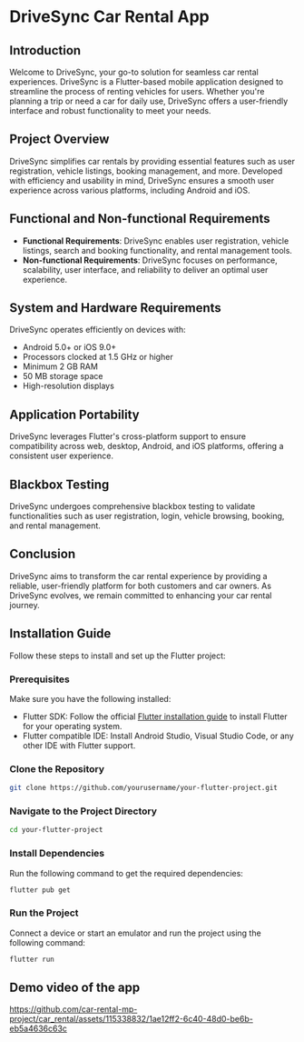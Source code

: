 # DriveSync Car Rental App

## Introduction

Welcome to DriveSync, your go-to solution for seamless car rental experiences. DriveSync is a Flutter-based mobile application designed to streamline the process of renting vehicles for users. Whether you're planning a trip or need a car for daily use, DriveSync offers a user-friendly interface and robust functionality to meet your needs.

## Project Overview

DriveSync simplifies car rentals by providing essential features such as user registration, vehicle listings, booking management, and more. Developed with efficiency and usability in mind, DriveSync ensures a smooth user experience across various platforms, including Android and iOS.

## Functional and Non-functional Requirements

- **Functional Requirements**: DriveSync enables user registration, vehicle listings, search and booking functionality, and rental management tools.
- **Non-functional Requirements**: DriveSync focuses on performance, scalability, user interface, and reliability to deliver an optimal user experience.

## System and Hardware Requirements

DriveSync operates efficiently on devices with:
- Android 5.0+ or iOS 9.0+
- Processors clocked at 1.5 GHz or higher
- Minimum 2 GB RAM
- 50 MB storage space
- High-resolution displays

## Application Portability

DriveSync leverages Flutter's cross-platform support to ensure compatibility across web, desktop, Android, and iOS platforms, offering a consistent user experience.

## Blackbox Testing

DriveSync undergoes comprehensive blackbox testing to validate functionalities such as user registration, login, vehicle browsing, booking, and rental management.

## Conclusion

DriveSync aims to transform the car rental experience by providing a reliable, user-friendly platform for both customers and car owners. As DriveSync evolves, we remain committed to enhancing your car rental journey.

## Installation Guide

Follow these steps to install and set up the Flutter project:

### Prerequisites

Make sure you have the following installed:

- Flutter SDK: Follow the official [Flutter installation guide](https://flutter.dev/docs/get-started/install) to install Flutter for your operating system.
- Flutter compatible IDE: Install Android Studio, Visual Studio Code, or any other IDE with Flutter support.

### Clone the Repository

```bash
git clone https://github.com/yourusername/your-flutter-project.git
```

### Navigate to the Project Directory

```bash
cd your-flutter-project
```

### Install Dependencies

Run the following command to get the required dependencies:

```bash
flutter pub get
```

### Run the Project

Connect a device or start an emulator and run the project using the following command:

```bash
flutter run
```

## Demo video of the app

https://github.com/car-rental-mp-project/car_rental/assets/115338832/1ae12ff2-6c40-48d0-be6b-eb5a4636c63c


